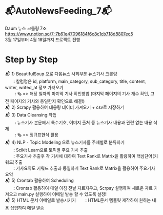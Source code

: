 # 📬AutoNewsFeeding_7📬
Daum 뉴스 크롤링 7조   
https://www.notion.so/7-7b61e47096184f6c8c1cb718d8807ec5   
3월 17일부터 4월 18일까지 프로젝트 진행

# Step by Step
📬 1) BeautifulSoup 으로 다음뉴스 사회부분 뉴스기사 크롤링   
&nbsp; &nbsp;&nbsp; &nbsp;  : 칼럼명은 id, platform, main_category, sub_category, title, content, writer, writed_at 정보 가져오기   
&nbsp; &nbsp; &nbsp; &nbsp;  : 🗞️ => 해당 일자의 마지막 기사 확인방법 (마지막 페이지의 기사 개수 확인, 그 전 페이지의 기사와 동일한지 확인으로 해결!)   
📬 2) Scrapy 활용하여 대용량 데이터 가져오기 + csv로 저장하기   
📬 3) Data Cleansing 작업    
&nbsp; &nbsp; &nbsp; &nbsp; : 뉴스기사 본문에서 특수기호, 이미지 출처 등 뉴스기사 내용과 관련 없는 내용 삭제    
&nbsp; &nbsp; &nbsp; &nbsp; : 🗞️ => 정규표현식 활용  
📬 4) NLP - Topic Modeling 으로 뉴스기사들 주제별로 분류하기   
&nbsp; &nbsp;&nbsp; &nbsp;  : Scikit Learn으로 토픽별 주요 기사 추출        
&nbsp; &nbsp;&nbsp; &nbsp;  : 주요기사 추출후 각 기사에 대하여 Text Rank로 Matrix을 활용하여 핵심단어(키워드)추출     
&nbsp; &nbsp;&nbsp; &nbsp;  : 기사요약도 키워드 추출과 동일하게 Text Rank로 Matrix을 활용하여 주요기사 요약    
📬 5) Crontab 활용하여 Scheduling   
&nbsp; &nbsp;&nbsp; &nbsp;  : Crontab 활용하여 매일 아침 전날 자료지우고, Scrpay 실행하여 새로운 자료 가져오고 main.py 실행하여 이메일 발송 할 수 있도록 설정!      
📬 5) HTML 문서 이메일로 발송시키기
&nbsp; &nbsp;&nbsp; &nbsp;  : HTML문서 템플릿 제작하여 원하는 내용 삽입하여 메일 발송 


